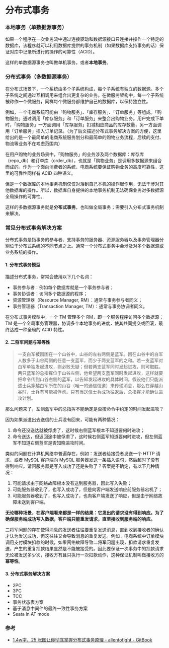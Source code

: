 # 分布式事务


### 本地事务（单数据源事务）
如果一个程序在一次业务流中通过连接驱动和数据源接口只连接并操作一个特定的数据库，该程序就可以利用数据库提供的事务机制（如果数据库支持事务的话）保证对库中记录所进行的操作的可靠性（ACID）。

这样的单数据源事务也叫做单机事务，或者**本地事务**。


### 分布式事务（多数据源事务）
在分布式场景下，一个系统由多个子系统构成，每个子系统有独立的数据源。多个子系统之间通过互相调用来组合出更复杂的业务。在微服务架构中，每一个子系统被称作一个微服务，同样每个微服务都维护自己的数据库，以保持独立性。

例如，一个电商系统可能由「购物服务」、「库存服务」、「订单服务」等组成。「购物服务」通过调用「库存服务」和「订单服务」来整合出购物业务。用户完成下单时，「购物服务」一方面调用「库存服务」扣减相应商品的库存数量，另一方面调用「订单服务」插入订单记录。（为了后文描述分布式事务解决方案的方便，这里给出的是一个最简单的电商系统服务划分和最简单的购物业务流程，后续的支付、物流等业务不在考虑范围内）

在用户购物的业务场景中，「购物服务」的业务涉及两个数据库：库存库（repo_db）和订单库（order_db），也就是「购物业务」是调用多数据源来组合而成的。作为一个面向消费者的系统，电商系统要保证购物业务的高度可靠性，这里的可靠性同样有 ACID 四种语义。

但是一个数据库的本地事务机制仅仅对落到自己本机的操作起作用，无法干涉对其他数据库的操作。所以，数据库自身提供的本地事务机制无法确保业务对多数据源全局操作的可靠性。

这样的多数据源事务就是**分布式事务**，也叫做全局事务；需要引入分布式事务机制来解决。


### 常见分布式事务解决方案
分布式事务是指事务的参与者、支持事务的服务器、资源服务器以及事务管理器分别位于分布式系统的不同节点之上。通常一个分布式事务中会涉及对多个数据源或业务系统的操作。

#### 1. 分布式事务模型
描述分布式事务，常常会使用以下几个名词：

- 事务参与者：例如每个数据库就是一个事务参与者；
- 事务协调者：访问多个数据源的程序；
- 资源管理器（Resource Manager, RM）：通常与事务参与者同义；
- 事务管理器（Transaction Manager, TM）：通常与事务协调者同义。

在分布式事务模型中，一个 TM 管理多个 RM，即一个服务程序访问多个数据源；TM 是一个全局事务管理器，协调多个本地事务的进度，使其共同提交或回滚，最终达成一种全局的 ACID 特性。

#### 2. 二将军问题与幂等性
> 一支白军被围困在一个山谷中，山谷的左右两侧是蓝军。困在山谷中的白军人数多于山谷两侧的任意一支蓝军，而少于两支蓝军的之和。若一支蓝军对白军单独发起进攻，则必败无疑；但若两支蓝军同时发起进攻，则可取胜。两只蓝军的总指挥位于山谷左侧，他希望两支蓝军同时发起进攻，这样就要把命令传到山谷右侧的蓝军，以告知发起进攻的具体时间。假设他们只能派遣士兵穿越白军所在的山谷（唯一的通信信道）来传递消息，那么在穿越山谷时，士兵有可能被俘虏。只有当送信士兵成功往返后，总指挥才能确认进攻计划。

那么问题来了，左侧蓝军中的总指挥不能确定是否按命令中约定的时间发起进攻？

因为如果派遣出去送信的士兵没有回来，可能有两种情况：
1. 命令还没送达就被俘虏了，这时候右侧蓝军根本不知道要何时进攻；
2. 命令送达，但返回途中被俘虏了，这时候右侧蓝军知道要何时进攻，但左侧蓝军不知道右侧蓝军是否知晓进攻时间。

类似的问题在计算机网络中普遍存在，例如：发送者给接受者发送一个 HTTP 请求，或者 MySQL 客户端向 MySQL 服务器发送一条插入语句，然后超时了没有得到响应。请问服务器是写入成功了还是失败了？答案是不确定，有以下几种情况：
1. 可能请求由于网络故障根本没有送到服务器，因此写入失败；
2. 可能服务器收到了，也写入成功了，但是向客户端发送响应前服务器宕机了；
3. 可能服务器收到了，也写入成功了，也向客户端发送了响应，但是由于网络故障未送到客户端。

**无论哪种场景，在客户端看来都是一样的结果：它发出的请求没有得到响应。为了确保服务端成功写入数据，客户端只能重发请求，直至接收到服务端的响应。**

二将军问题的存在使得消息的发送者往往要重复发送消息，直到收到接收者的确认才认为发送成功，但这往往又会导致消息的重复发送。例如：电商系统中订单模块调用支付模块扣款的时候，如果网络故障导致二将军问题出现，扣款请求重复发送，产生的重复扣款结果显然是不能被接受的。因此要保证一次事务中的扣款请求无论被发送多少次，接收方有且只执行一次扣款动作，这种保证机制叫做接收方的**幂等性**。

#### 3. 分布式事务解决方案
- 2PC
- 3PC
- TCC
- 事务状态表方案
- 基于消息中间件的最终一致性事务方案
- Seata in AT mode


### 参考
- [1.4w字，25 张图让你彻底掌握分布式事务原理 - allentofight - GitBook](https://codesea.gitbook.io/allentofight/xi-tong-she-ji/1.4w-zi-25-zhang-tu-rang-ni-che-di-zhang-wo-fen-bu-shi-shi-wu-yuan-li)
